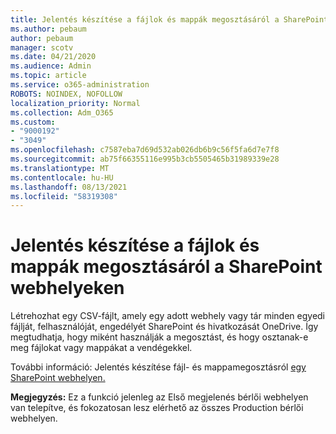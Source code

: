 ```yaml
---
title: Jelentés készítése a fájlok és mappák megosztásáról a SharePoint webhelyeken
ms.author: pebaum
author: pebaum
manager: scotv
ms.date: 04/21/2020
ms.audience: Admin
ms.topic: article
ms.service: o365-administration
ROBOTS: NOINDEX, NOFOLLOW
localization_priority: Normal
ms.collection: Adm_O365
ms.custom:
- "9000192"
- "3049"
ms.openlocfilehash: c7587eba7d69d532ab026db6b9c56f5fa6d7e7f8
ms.sourcegitcommit: ab75f66355116e995b3cb5505465b31989339e28
ms.translationtype: MT
ms.contentlocale: hu-HU
ms.lasthandoff: 08/13/2021
ms.locfileid: "58319308"
---
```

# <a name="report-on-file-and-folder-sharing-in-sharepoint-sites"></a>Jelentés készítése a fájlok és mappák megosztásáról a SharePoint webhelyeken

Létrehozhat egy CSV-fájlt, amely egy adott webhely vagy tár minden egyedi fájlját, felhasználóját, engedélyét SharePoint és hivatkozását OneDrive. Így megtudhatja, hogy miként használják a megosztást, és hogy osztanak-e meg fájlokat vagy mappákat a vendégekkel.

További információ: Jelentés készítése fájl- és mappamegosztásról [egy SharePoint webhelyen.](https://docs.microsoft.com/sharepoint/sharing-reports)

**Megjegyzés:** Ez a funkció jelenleg az Első megjelenés bérlői webhelyen van telepítve, és fokozatosan lesz elérhető az összes Production bérlői webhelyen.